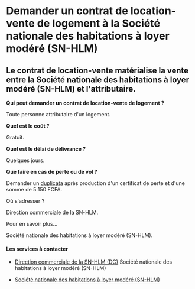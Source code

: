 # Demander un contrat de location-vente de logement à la Société nationale des habitations à loyer modéré (SN-HLM)

Le contrat de location-vente matérialise la vente entre la Société nationale des habitations à loyer modéré (SN-HLM) et l'attributaire.
---------------------------------------------------------------------------------------------------------------------------------------

**Qui peut demander un contrat de location-vente de logement ?**

Toute personne attributaire d'un logement.

**Quel est le coût ?**

Gratuit.  

**Quel est le délai de délivrance ?**

Quelques jours.  

**Que faire en cas de perte ou de vol ?**

Demander un [duplicata](../../../services/duplicata.md) après production d'un certificat de perte et d'une somme de 5 150 FCFA.

Où s'adresser ?

Direction commerciale de la SN-HLM.

Pour en savoir plus...

Société nationale des habitations à loyer modéré (SN-HLM).

#### Les services à contacter

*   [Direction commerciale de la SN-HLM (DC)](../../../services/direction-commerciale-de-la-sn-hlm-dc.md) Société nationale des habitations à loyer modéré (SN-HLM)  
    
*   [Société nationale des habitations à loyer modéré (SN-HLM)](../../../services/societe-nationale-des-habitations-a-loyer-modere-sn-hlm.md)